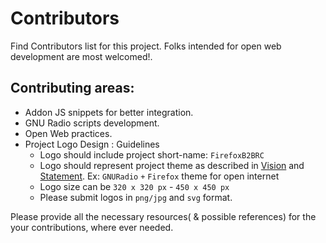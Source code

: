 # Contributors

Find Contributors list for this project. Folks intended for open web development are most welcomed!. 

## Contributing areas:
  * Addon JS snippets for better integration.
  * GNU Radio scripts development.
  * Open Web practices.
  * Project Logo Design : Guidelines
    - Logo should include project short-name: `FirefoxB2BRC`
    - Logo should represent project theme as described in [Vision](https://github.com/gorlapraveen/firefox_b2b_comm_radio_addon#vision-) and [Statement](https://github.com/gorlapraveen/firefox_b2b_comm_radio_addon#statement). Ex: `GNURadio` `+` `Firefox` theme for open internet
    - Logo size can be `320 x 320 px` - `450 x 450 px`
    - Please submit logos in `png/jpg` and `svg` format.

Please provide all the necessary resources( & possible references) for the your contributions, where ever needed. 

